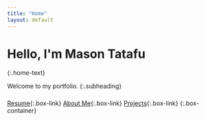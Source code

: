 ```yaml
---
title: "Home"
layout: default
---
```


  
# Hello, I'm Mason Tatafu
{:.home-text}
    
Welcome to my portfolio.
{:.subheading}


###
[Resume](Mason%20Tatafu%20Current%20Resume%20-%202025.pdf){:.box-link}
[About Me](/about){:.box-link}
[Projects](/projects){:.box-link}
{:.box-container}



